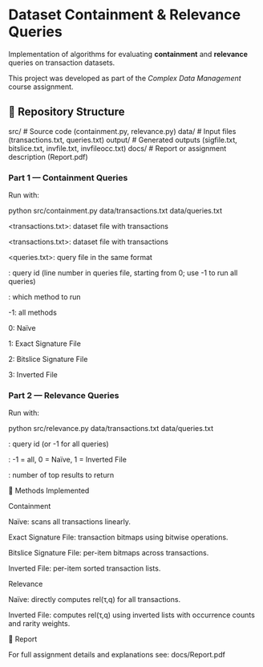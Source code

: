 # Dataset Containment & Relevance Queries

Implementation of algorithms for evaluating **containment** and **relevance** queries on transaction datasets.

This project was developed as part of the *Complex Data Management* course assignment.

## 📂 Repository Structure

src/ # Source code (containment.py, relevance.py)
data/ # Input files (transactions.txt, queries.txt)
output/ # Generated outputs (sigfile.txt, bitslice.txt, invfile.txt, invfileocc.txt)
docs/ # Report or assignment description (Report.pdf)

### Part 1 — Containment Queries
Run with:

python src/containment.py data/transactions.txt data/queries.txt <qnum> <method>

<transactions.txt>: dataset file with transactions

<transactions.txt>: dataset file with transactions

<queries.txt>: query file in the same format

<qnum>: query id (line number in queries file, starting from 0; use -1 to run all queries)

<method>: which method to run

-1: all methods

0: Naïve

1: Exact Signature File

2: Bitslice Signature File

3: Inverted File

### Part 2 — Relevance Queries

Run with:

python src/relevance.py data/transactions.txt data/queries.txt <qnum> <method> <k>

<qnum>: query id (or -1 for all queries)

<method>: -1 = all, 0 = Naïve, 1 = Inverted File

<k>: number of top results to return

📜 Methods Implemented

Containment

Naïve: scans all transactions linearly.

Exact Signature File: transaction bitmaps using bitwise operations.

Bitslice Signature File: per-item bitmaps across transactions.

Inverted File: per-item sorted transaction lists.

Relevance

Naïve: directly computes rel(τ,q) for all transactions.

Inverted File: computes rel(τ,q) using inverted lists with occurrence counts and rarity weights.

📄 Report

For full assignment details and explanations see: docs/Report.pdf
